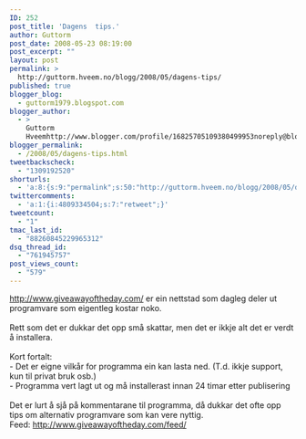 ```yaml
---
ID: 252
post_title: 'Dagens  tips.'
author: Guttorm
post_date: 2008-05-23 08:19:00
post_excerpt: ""
layout: post
permalink: >
  http://guttorm.hveem.no/blogg/2008/05/dagens-tips/
published: true
blogger_blog:
  - guttorm1979.blogspot.com
blogger_author:
  - >
    Guttorm
    Hveemhttp://www.blogger.com/profile/16825705109380499953noreply@blogger.com
blogger_permalink:
  - /2008/05/dagens-tips.html
tweetbackscheck:
  - "1309192520"
shorturls:
  - 'a:8:{s:9:"permalink";s:50:"http://guttorm.hveem.no/blogg/2008/05/dagens-tips/";s:7:"tinyurl";s:25:"http://tinyurl.com/bv2l9e";s:4:"isgd";s:17:"http://is.gd/gUBY";s:5:"bitly";s:18:"http://bit.ly/hklB";s:5:"snipr";s:22:"http://snipr.com/akn0g";s:5:"snurl";s:22:"http://snurl.com/akn0g";s:7:"snipurl";s:24:"http://snipurl.com/akn0g";s:4:"trim";s:17:"http://tr.im/bx5m";}'
twittercomments:
  - 'a:1:{i:4809334504;s:7:"retweet";}'
tweetcount:
  - "1"
tmac_last_id:
  - "88260845229965312"
dsq_thread_id:
  - "761945757"
post_views_count:
  - "579"
---
```

<a href="http://www.giveawayoftheday.com/">http://www.giveawayoftheday.com/</a>  er ein nettstad som dagleg deler ut programvare som eigentleg kostar noko.<br /><br />Rett som det er dukkar det opp små skattar, men det er ikkje alt det er verdt å installera.<br /><br />Kort fortalt:<br />- Det er eigne vilkår for programma ein kan lasta ned. (T.d. ikkje support, kun til privat bruk osb.)<br />- Programma vert lagt ut og må installerast innan 24 timar etter publisering<br /><br />Det er lurt å sjå på kommentarane til programma, då dukkar det ofte opp tips om alternativ programvare som kan vere nyttig.<br />Feed: <a href="http://www.giveawayoftheday.com/feed/">http://www.giveawayoftheday.com/feed/</a>
